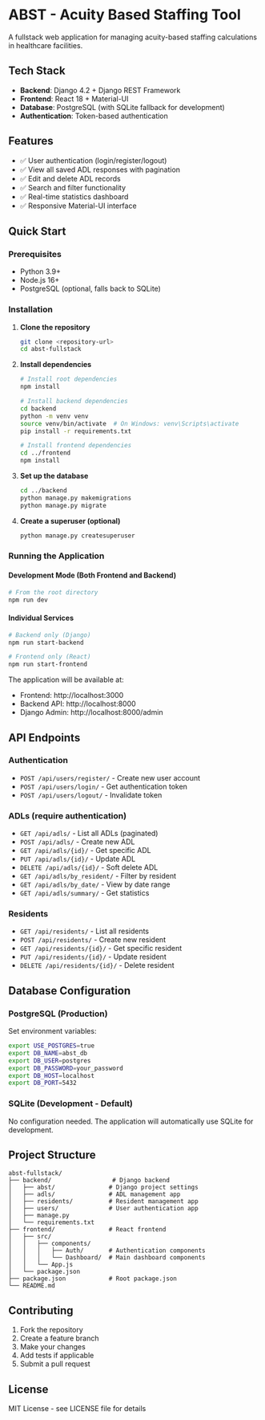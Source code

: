 # ABST - Acuity Based Staffing Tool

A fullstack web application for managing acuity-based staffing calculations in healthcare facilities.

## Tech Stack

- **Backend**: Django 4.2 + Django REST Framework
- **Frontend**: React 18 + Material-UI
- **Database**: PostgreSQL (with SQLite fallback for development)
- **Authentication**: Token-based authentication

## Features

- ✅ User authentication (login/register/logout)
- ✅ View all saved ADL responses with pagination
- ✅ Edit and delete ADL records
- ✅ Search and filter functionality
- ✅ Real-time statistics dashboard
- ✅ Responsive Material-UI interface

## Quick Start

### Prerequisites

- Python 3.9+
- Node.js 16+
- PostgreSQL (optional, falls back to SQLite)

### Installation

1. **Clone the repository**
   ```bash
   git clone <repository-url>
   cd abst-fullstack
   ```

2. **Install dependencies**
   ```bash
   # Install root dependencies
   npm install
   
   # Install backend dependencies
   cd backend
   python -m venv venv
   source venv/bin/activate  # On Windows: venv\Scripts\activate
   pip install -r requirements.txt
   
   # Install frontend dependencies
   cd ../frontend
   npm install
   ```

3. **Set up the database**
   ```bash
   cd ../backend
   python manage.py makemigrations
   python manage.py migrate
   ```

4. **Create a superuser (optional)**
   ```bash
   python manage.py createsuperuser
   ```

### Running the Application

#### Development Mode (Both Frontend and Backend)
```bash
# From the root directory
npm run dev
```

#### Individual Services
```bash
# Backend only (Django)
npm run start-backend

# Frontend only (React)
npm run start-frontend
```

The application will be available at:
- Frontend: http://localhost:3000
- Backend API: http://localhost:8000
- Django Admin: http://localhost:8000/admin

## API Endpoints

### Authentication
- `POST /api/users/register/` - Create new user account
- `POST /api/users/login/` - Get authentication token
- `POST /api/users/logout/` - Invalidate token

### ADLs (require authentication)
- `GET /api/adls/` - List all ADLs (paginated)
- `POST /api/adls/` - Create new ADL
- `GET /api/adls/{id}/` - Get specific ADL
- `PUT /api/adls/{id}/` - Update ADL
- `DELETE /api/adls/{id}/` - Soft delete ADL
- `GET /api/adls/by_resident/` - Filter by resident
- `GET /api/adls/by_date/` - View by date range
- `GET /api/adls/summary/` - Get statistics

### Residents
- `GET /api/residents/` - List all residents
- `POST /api/residents/` - Create new resident
- `GET /api/residents/{id}/` - Get specific resident
- `PUT /api/residents/{id}/` - Update resident
- `DELETE /api/residents/{id}/` - Delete resident

## Database Configuration

### PostgreSQL (Production)
Set environment variables:
```bash
export USE_POSTGRES=true
export DB_NAME=abst_db
export DB_USER=postgres
export DB_PASSWORD=your_password
export DB_HOST=localhost
export DB_PORT=5432
```

### SQLite (Development - Default)
No configuration needed. The application will automatically use SQLite for development.

## Project Structure

```
abst-fullstack/
├── backend/                 # Django backend
│   ├── abst/               # Django project settings
│   ├── adls/               # ADL management app
│   ├── residents/          # Resident management app
│   ├── users/              # User authentication app
│   ├── manage.py
│   └── requirements.txt
├── frontend/               # React frontend
│   ├── src/
│   │   ├── components/
│   │   │   ├── Auth/       # Authentication components
│   │   │   └── Dashboard/  # Main dashboard components
│   │   └── App.js
│   └── package.json
├── package.json            # Root package.json
└── README.md
```

## Contributing

1. Fork the repository
2. Create a feature branch
3. Make your changes
4. Add tests if applicable
5. Submit a pull request

## License

MIT License - see LICENSE file for details 
